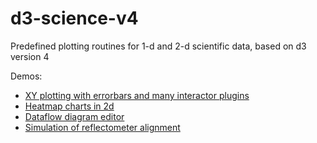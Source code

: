 # d3-science-v4
Predefined plotting routines for 1-d and 2-d scientific data, based on d3 version 4

Demos:

  * [XY plotting with errorbars and many interactor plugins](demos/d3-errorbars-rectangle-ellipse.html)
  * [Heatmap charts in 2d](demos/d3heat-lib.html)
  * [Dataflow diagram editor](demos/dataflow-editor-streamline-new.html)
  * [Simulation of reflectometer alignment](demos/reflectometer_alignment_sim.html)
